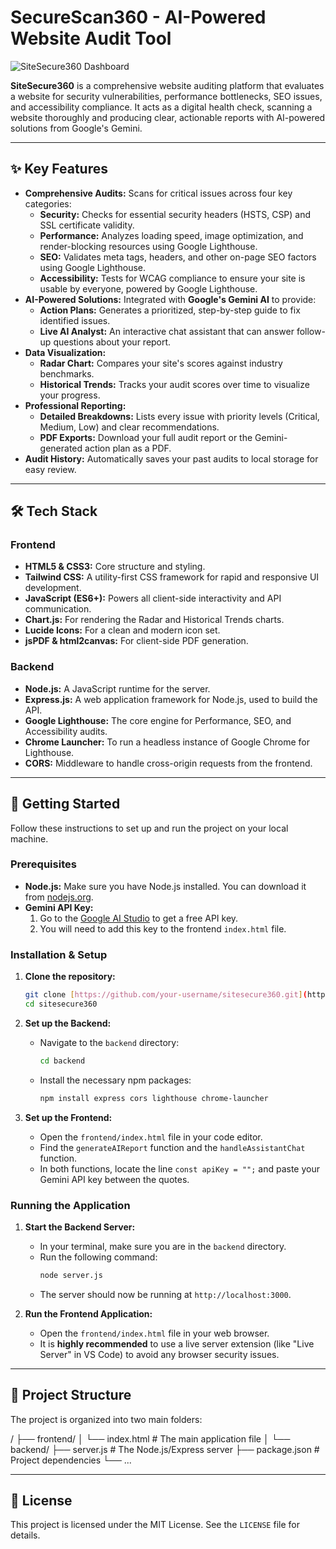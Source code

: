 # SecureScan360 - AI-Powered Website Audit Tool

![SiteSecure360 Dashboard](https://i.imgur.com/your-screenshot-url.png) 


**SiteSecure360** is a comprehensive website auditing platform that evaluates a website for security vulnerabilities, performance bottlenecks, SEO issues, and accessibility compliance. It acts as a digital health check, scanning a website thoroughly and producing clear, actionable reports with AI-powered solutions from Google's Gemini.

---

## ✨ Key Features

* **Comprehensive Audits:** Scans for critical issues across four key categories:
    * **Security:** Checks for essential security headers (HSTS, CSP) and SSL certificate validity.
    * **Performance:** Analyzes loading speed, image optimization, and render-blocking resources using Google Lighthouse.
    * **SEO:** Validates meta tags, headers, and other on-page SEO factors using Google Lighthouse.
    * **Accessibility:** Tests for WCAG compliance to ensure your site is usable by everyone, powered by Google Lighthouse.
* **AI-Powered Solutions:** Integrated with **Google's Gemini AI** to provide:
    * **Action Plans:** Generates a prioritized, step-by-step guide to fix identified issues.
    * **Live AI Analyst:** An interactive chat assistant that can answer follow-up questions about your report.
* **Data Visualization:**
    * **Radar Chart:** Compares your site's scores against industry benchmarks.
    * **Historical Trends:** Tracks your audit scores over time to visualize your progress.
* **Professional Reporting:**
    * **Detailed Breakdowns:** Lists every issue with priority levels (Critical, Medium, Low) and clear recommendations.
    * **PDF Exports:** Download your full audit report or the Gemini-generated action plan as a PDF.
* **Audit History:** Automatically saves your past audits to local storage for easy review.

---

## 🛠️ Tech Stack

### Frontend
* **HTML5 & CSS3:** Core structure and styling.
* **Tailwind CSS:** A utility-first CSS framework for rapid and responsive UI development.
* **JavaScript (ES6+):** Powers all client-side interactivity and API communication.
* **Chart.js:** For rendering the Radar and Historical Trends charts.
* **Lucide Icons:** For a clean and modern icon set.
* **jsPDF & html2canvas:** For client-side PDF generation.

### Backend
* **Node.js:** A JavaScript runtime for the server.
* **Express.js:** A web application framework for Node.js, used to build the API.
* **Google Lighthouse:** The core engine for Performance, SEO, and Accessibility audits.
* **Chrome Launcher:** To run a headless instance of Google Chrome for Lighthouse.
* **CORS:** Middleware to handle cross-origin requests from the frontend.

---

## 🚀 Getting Started

Follow these instructions to set up and run the project on your local machine.

### Prerequisites

* **Node.js:** Make sure you have Node.js installed. You can download it from [nodejs.org](https://nodejs.org/).
* **Gemini API Key:**
    1.  Go to the [Google AI Studio](https://aistudio.google.com/app/apikey) to get a free API key.
    2.  You will need to add this key to the frontend `index.html` file.

### Installation & Setup

1.  **Clone the repository:**
    ```bash
    git clone [https://github.com/your-username/sitesecure360.git](https://github.com/your-username/sitesecure360.git)
    cd sitesecure360
    ```

2.  **Set up the Backend:**
    * Navigate to the `backend` directory:
        ```bash
        cd backend
        ```
    * Install the necessary npm packages:
        ```bash
        npm install express cors lighthouse chrome-launcher
        ```

3.  **Set up the Frontend:**
    * Open the `frontend/index.html` file in your code editor.
    * Find the `generateAIReport` function and the `handleAssistantChat` function.
    * In both functions, locate the line `const apiKey = "";` and paste your Gemini API key between the quotes.

### Running the Application

1.  **Start the Backend Server:**
    * In your terminal, make sure you are in the `backend` directory.
    * Run the following command:
        ```bash
        node server.js
        ```
    * The server should now be running at `http://localhost:3000`.

2.  **Run the Frontend Application:**
    * Open the `frontend/index.html` file in your web browser.
    * It is **highly recommended** to use a live server extension (like "Live Server" in VS Code) to avoid any browser security issues.

---

## 📂 Project Structure

The project is organized into two main folders:


/
├── frontend/
│   └── index.html      # The main application file
│
└── backend/
├── server.js       # The Node.js/Express server
├── package.json    # Project dependencies
└── ...


---

## 📄 License

This project is licensed under the MIT License. See the `LICENSE` file for details.
